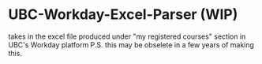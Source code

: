 # UBC-Workday-Excel-Parser (WIP)

takes in the excel file produced under "my registered courses" section in UBC's Workday platform
P.S. this may be obselete in a few years of making this.
